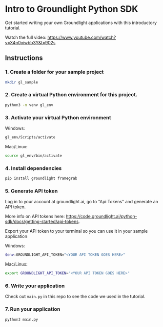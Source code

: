 # Intro to Groundlight Python SDK

Get started writing your own Groundlight applications with this introductory tutorial. 

Watch the full video: https://www.youtube.com/watch?v=X4n0oiwbb3Y&t=902s

## Instructions

### 1. Create a folder for your sample project
```bash
mkdir gl_sample
```
### 2. Create a virtual Python environment for this project.
```bash
python3 -m venv gl_env
```
### 3. Activate your virtual Python environment
Windows:
```bash
gl_env/Scripts/activate
```
Mac/Linux:
```bash
source gl_env/bin/activate
```
### 4. Install dependencies
```bash
pip install groundlight framegrab
```
### 5. Generate API token
Log in to your account at groundlight.ai, go to "Api Tokens" and generate an API token.

More info on API tokens here: https://code.groundlight.ai/python-sdk/docs/getting-started/api-tokens. 

Export your API token to your terminal so you can use it in your sample application

Windows:
```bash
$env:GROUNDLIGHT_API_TOKEN="<YOUR API TOKEN GOES HERE>"
```

Mac/Linux:
```bash
export GROUNDLIGHT_API_TOKEN="<YOUR API TOKEN GOES HERE>"
```

### 6. Write your application

Check out `main.py` in this repo to see the code we used in the tutorial. 

### 7. Run your application

```bash
python3 main.py
```




